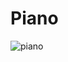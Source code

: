 # Piano
![piano](https://user-images.githubusercontent.com/96099249/150671609-b2ad9b54-b4a1-4e90-b874-01fea86fac18.PNG)
